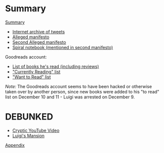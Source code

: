 # Summary

[Summary](README.md)

- [Internet archive of tweets](tweets.md)
- [Alleged manifesto](manifesto.md)
- [Second Alleged manifesto](manifesto-2.md)
- [Spiral notebook (mentioned in second manifesto)](spiral-notebook.md)

Goodreads account:
- [List of books he's read (including reviews)](goodreads-read.md)
- ["Currently Reading" list](goodreads-currently-reading.md)
- ["Want to Read" list](goodreads-want-to-read.md)

*Note:* The Goodreads account seems to have been hacked or otherwise taken over by another person, since new books were added to his "to read" list on December 10 and 11 - Luigi was arrested on December 9.

# DEBUNKED

- [Cryptic YouTube Video](cryptic-video.md)
- [Luigi's Mansion](mansion.md)

[Appendix](appendix.md)